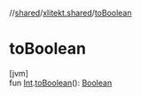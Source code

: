 //[shared](../../index.md)/[xlitekt.shared](index.md)/[toBoolean](to-boolean.md)

# toBoolean

[jvm]\
fun [Int](https://kotlinlang.org/api/latest/jvm/stdlib/kotlin/-int/index.html).[toBoolean](to-boolean.md)(): [Boolean](https://kotlinlang.org/api/latest/jvm/stdlib/kotlin/-boolean/index.html)
